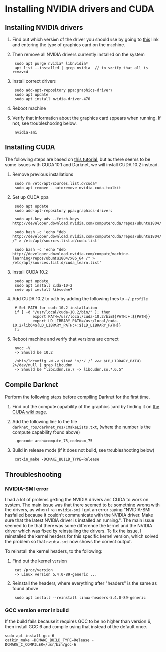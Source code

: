# Installing NVIDIA drivers and CUDA

## Installing NVIDIA drivers

1. Find out which version of the driver you should use by going to 
[this](https://www.nvidia.com/Download/index.aspx) link and entering the type 
of graphics card on the machine.
2. Then remove all NVIDIA drivers currently installed on the system

        sudo apt purge nvidia* libnvidia*
        apt list --installed | grep nvidia  // to verify that all is removed

3. Install correct drivers

        sudo add-apt-repository ppa:graphics-drivers
        sudo apt update
        sudo apt install nvidia-driver-470

4. Reboot machine
5. Verify that information about the graphics card appears when running. If 
not, see troubleshooting below.

        nvidia-smi

## Installing CUDA

The following steps are based on 
[this tutorial](https://medium.com/@exesse/cuda-10-1-installation-on-ubuntu-18-04-lts-d04f89287130),
but as there seems to be some issues with CUDA 10.1 and Darknet, we will install
CUDA 10.2 instead.

1. Remove previous installations

        sudo rm /etc/apt/sources.list.d/cuda*
        sudo apt remove --autoremove nvidia-cuda-toolkit

2. Set up CUDA ppa

        sudo apt update
        sudo add-apt-repository ppa:graphics-drivers
        
        sudo apt-key adv --fetch-keys  http://developer.download.nvidia.com/compute/cuda/repos/ubuntu1804/x86_64/7fa2af80.pub

        sudo bash -c 'echo "deb http://developer.download.nvidia.com/compute/cuda/repos/ubuntu1804/x86_64 /" > /etc/apt/sources.list.d/cuda.list'

        sudo bash -c 'echo "deb http://developer.download.nvidia.com/compute/machine-learning/repos/ubuntu1804/x86_64 /" > /etc/apt/sources.list.d/cuda_learn.list'

3. Install CUDA 10.2

        sudo apt update
        sudo apt install cuda-10-2
        sudo apt install libcudnn7

4. Add CUDA 10.2 to path by adding the following lines to `~/.profile`

        # Set PATH for cuda 10.2 installation
        if [ -d "/usr/local/cuda-10.2/bin/" ]; then
                export PATH=/usr/local/cuda-10.2/bin${PATH:+:${PATH}}
                export LD_LIBRARY_PATH=/usr/local/cuda-10.2/lib64${LD_LIBRARY_PATH:+:${LD_LIBRARY_PATH}}
        fi

5. Reboot machine and verify that versions are correct

        nvcc -V
        -> Should be 10.2

        /sbin/ldconfig -N -v $(sed ‘s/:/ /’ <<< $LD_LIBRARY_PATH) 2>/dev/null | grep libcudnn
        -> Should be "libcudnn.so.7 -> libcudnn.so.7.6.5"

## Compile Darknet

Perform the following steps before compiling Darknet for the first time.

1. Find out the compute capability of the graphics card by finding it on
[the CUDA wiki page](https://en.wikipedia.org/wiki/CUDA).
2. Add the following line to the file `darknet_ros/darknet_ros/CMakeLists.txt`, 
(where the number is the compute capability found above)

        -gencode arch=compute_75,code=sm_75

3. Build in release mode (if it does not build, see troubleshooting below)

        catkin_make -DCMAKE_BUILD_TYPE=Release


## Throubleshooting

### NVIDIA-SMI error

I had a lot of prolems getting the NVIDIA drivers and CUDA to work on system. 
The main issue was that there seemed to be something wrong with the drivers, as 
when I ran `nvidia-smi` I got an error saying "NVIDIA-SMI hasfailed because it 
couldn't communicate with the NVIDIA driver. Make sure that the latest NVIDIA 
driver is installed an running.". The main issue seemed to be that there was 
some difference the kernel and the NVIDIA driver which was fixed by reinstalling 
the drivers. To fix the issue, I reinstalled the kernel headers for this 
specific kernel version, which solved the problem so that `nvidia-smi` now shows 
the correct output.

To reinstall the kernel headers, to the following:
1. Find out the kernel version

        cat /proc/version
        -> Linux version 5.4.0-89-generic ...

2. Reinstall the headers, where everything after "headers" is the same as found 
above

        sudo apt install --reinstall linux-headers-5.4.0-89-generic

### GCC version error in build

If the build fails because it requires GCC to be no higher than version 6, then
install GCC 6 and compile using that instead of the default once.

```
sudo apt install gcc-6
catkin_make -DCMAKE_BUILD_TYPE=Release -DCMAKE_C_COMPILER=/usr/bin/gcc-6
```